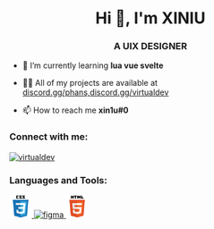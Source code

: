 <h1 align="center">Hi 👋, I'm XINIU</h1>
<h3 align="center">A UIX DESIGNER</h3>

- 🌱 I’m currently learning **lua vue svelte**

- 👨‍💻 All of my projects are available at [discord.gg/phans,discord.gg/virtualdev](discord.gg/phans,discord.gg/virtualdev)

- 📫 How to reach me **xin1u#0**

<h3 align="left">Connect with me:</h3>
<p align="left">
<a href="https://discord.gg/virtualdev" target="blank"><img align="center" src="https://raw.githubusercontent.com/rahuldkjain/github-profile-readme-generator/master/src/images/icons/Social/discord.svg" alt="virtualdev" height="30" width="40" /></a>
</p>

<h3 align="left">Languages and Tools:</h3>
<p align="left"> <a href="https://www.w3schools.com/css/" target="_blank" rel="noreferrer"> <img src="https://raw.githubusercontent.com/devicons/devicon/master/icons/css3/css3-original-wordmark.svg" alt="css3" width="40" height="40"/> </a> <a href="https://www.figma.com/" target="_blank" rel="noreferrer"> <img src="https://www.vectorlogo.zone/logos/figma/figma-icon.svg" alt="figma" width="40" height="40"/> </a> <a href="https://www.w3.org/html/" target="_blank" rel="noreferrer"> <img src="https://raw.githubusercontent.com/devicons/devicon/master/icons/html5/html5-original-wordmark.svg" alt="html5" width="40" height="40"/> </a> </p>
